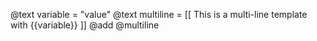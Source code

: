 @text variable = "value"
@text multiline = [[
This is a
multi-line template
with {{variable}}
]]
@add @multiline
